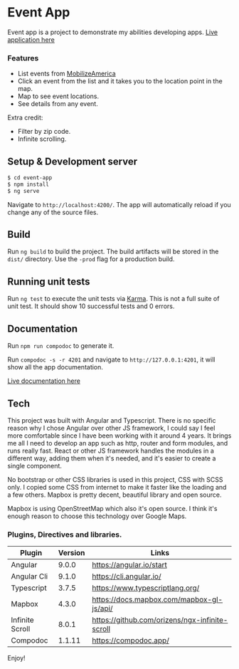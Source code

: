 # Event App
Event app is a project to demonstrate my abilities developing apps.
[Live application here](https://javi.page/event-app)

### Features
  - List events from [MobilizeAmerica](https://github.com/mobilizeamerica/api)
  - Click an event from the list and it takes you to the location point in the map.
  - Map to see event locations.
  - See details from any event.
 
Extra credit:
  - Filter by zip code.
  - Infinite scrolling.

## Setup & Development server

```sh
$ cd event-app
$ npm install
$ ng serve
```
Navigate to `http://localhost:4200/`. The app will automatically reload if you change any of the source files.
## Build

Run `ng build` to build the project. The build artifacts will be stored in the `dist/` directory. Use the `-prod` flag for a production build.

## Running unit tests

Run `ng test` to execute the unit tests via [Karma](https://karma-runner.github.io).
This is not a full suite of unit test. It should show 10 successful tests and 0 errors.

## Documentation

Run `npm run compodoc` to generate it.

Run `compodoc -s -r 4201` and navigate to `http://127.0.0.1:4201`, it will show all the app documentation.

[Live documentation here](https://javi.page/event-app/documentation)

## Tech
This project was built with Angular and Typescript. There is no specific reason why I chose Angular over other JS framework, I could say I feel more comfortable since I have been working with it around 4 years. It brings me all I need to develop an app such as http, router and form modules, and runs really fast. React or other JS framework handles the modules in a different way, adding them when it's needed, and it's easier to create a single component.

No bootstrap or other CSS libraries is used in this project, CSS with SCSS only. I copied some CSS from internet to make it faster like the loading and a few others.
Mapbox is pretty decent, beautiful library and open source. 

Mapbox is using OpenStreetMap which also it's open source. I think it's enough reason to choose this technology over Google Maps.

### Plugins, Directives and libraries.
| Plugin | Version | Links |
| ------ | ------ | ------ |
| Angular | 9.0.0 | https://angular.io/start
| Angular Cli | 9.1.0 | https://cli.angular.io/
| Typescript | 3.7.5 | https://www.typescriptlang.org/
| Mapbox | 4.3.0 | https://docs.mapbox.com/mapbox-gl-js/api/ |
| Infinite Scroll | 8.0.1 | https://github.com/orizens/ngx-infinite-scroll |
| Compodoc | 1.1.11 | https://compodoc.app/ |

Enjoy!
